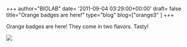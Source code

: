 +++
author="BIOLAB"
date= '2011-09-04 03:29:00+00:00'
draft= false
title="Orange badges are here!"
type="blog"
blog=["orange3" ]
+++

Orange badges are here! They come in two flavors. Tasty!

![](/images/2011/09/04/img_1173_1.jpg__160x160_q95_crop.jpg)

